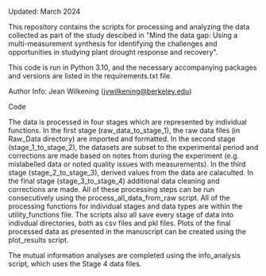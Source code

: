 Updated: March 2024

This repository contains the scripts for processing and analyzing the data collected as part of the study descibed in "Mind the data gap: Using a multi-measurement synthesis for identifying the challenges and opportunities in studying plant drought response and recovery".

This code is run in Python 3.10, and the necessary accompanying packages and versions are listed in the requirements.txt file.

Author Info: Jean Wilkening (jvwilkening@berkeley.edu)

Code

The data is processed in four stages which are represented by individual functions. In the first stage (raw_data_to_stage_1), the raw data files (in Raw_Data directory) are imported and formatted. In the second stage (stage_1_to_stage_2), the datasets are subset to the experimental period and corrections are made based on notes from during the experiment (e.g. mislabelled data or noted quality issues with measurements). In the third stage (stage_2_to_stage_3), derived values from the data are calaculted. In the final stage (stage_3_to_stage_4) additional data cleaning and corrections are made. All of these processing steps can be run consecutively using the process_all_data_from_raw script. All of the processing functions for individual stages and data types are within the utility_functions file. The scripts also all save every stage of data into indivdual directories, both as csv files and pkl files. Plots of the final processed data as presented in the manuscript can be created using the plot_results script.

The mutual information analyses are completed using the info_analysis script, which uses the Stage 4 data files.
